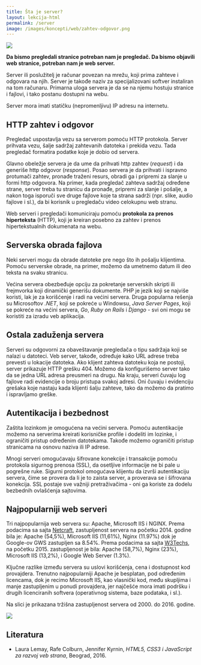 ```yaml
---
title: Šta je server?
layout: lekcija-html
permalink: /server
image: /images/koncepti/web/zahtev-odgovor.png
---
```


![]({{page.image}})

**Da bismo pregledali stranice potreban nam je pregledač. Da bismo objavili web stranice, potreban nam je web server.**

Server ili poslužitelj je računar povezan na mrežu, koji prima zahteve i odgovara na njih. Server je takođe naziv za specijalizovani softver instaliran na tom računaru. Primarna uloga servera je da se na njemu hostuju stranice i fajlovi, i tako postanu dostupni na webu. 

Server mora imati statičku (nepromenljivu) IP adresu na internetu.

## HTTP zahtev i odgovor

Pregledač uspostavlja vezu sa serverom pomoću HTTP protokola. Server prihvata vezu, šalje sadržaj zahtevanih datoteka i pre­kida vezu. Tada pregledač formatira podatke koje je dobio od servera.

Glavno obeležje servera je da ume da prihvati http zahtev (*request*) i da generiše http odgovor (*response*). Posao servera je da prihvati i ispravno protumači zahtev, pronađe traženi resurs, obradi ga i pripremi za slanje u formi http odgovora. Na primer, kada pregledač zahteva sadržaj određene strane, server treba tu stranicu da pronađe, pripremi za slanje i pošalje, a nakon toga isporuči sve druge fajlove koje ta strana sadrži (npr. slike, audio fajlove i sl.), da bi korisnik u pregledaču video celokupnu web stranu.

Web serveri i pregledači komuniciraju pomoću **protokola za prenos hiperteksta** (HTTP), koji je kreiran posebno za zahtev i prenos hipertekstualnih dokumenata na webu.

## Serverska obrada fajlova

Neki serveri mogu da obrade datoteke pre nego što ih pošalju klijentima. Pomoću serverske obrade, na primer, možemo da umetnemo datum ili deo teksta na svaku stranicu.

Većina servera obezbeđuje opciju za pokretanje serverskih skripti ili frejmvorka koji dinamički generišu dokumente. PHP je jezik koji se najviše koristi, lak je za korišćenje i radi na većini servera. Druga popularna rešenja su Microsoftov *.NET*, koji se pokreće u Windowsu, *Java Server Pages*, koji se pokreće na većini servera, *Go*, *Ruby on Rails* i *Django* - svi oni mogu se koristiti za izradu veb aplikacija.

## Ostala zaduženja servera

Serveri su odgo­vorni za obaveštavanje pregledača o tipu sadržaja koji se nalazi u datoteci. Veb server, takođe, određuje kako URL adrese treba prevesti u lokacije datoteka. Ako klijent zahteva dato­teku koja ne postoji, server prikazuje HTTP grešku 404. Možemo da konfigurišemo server tako da se jedna URL adresa preusmeri na drugu. Na kraju, serveri čuvaju log fajlove radi evidencije o broju pristupa svakoj adresi. Oni čuvaju i evi­denciju grešaka koje nastaju kada klijenti šalju zahteve, tako da možemo da pratimo i ispravljamo greške.

## Autentikacija i bezbednost

Zaštita lozinkom je omogućena na većini servera. Pomoću autentikacije možemo na serverima kreirati korisničke profile i dodeliti im lozinke, i ograničiti pristup određe­nim datotekama. Takođe možemo ograničiti pristup stranicama na osnovu naziva ili IP adrese. 

Mnogi serveri omogućavaju šifrovane konekcije i transakcije pomoću protokola sigurnog prenosa (SSL), da osetljive informacije ne bi pale u pogrešne ruke. Sigurni protokol omogućava klijentu da izvrši autentikaciju servera, čime se provera da li je to zaista server, a proverava se i šifrovana konekcija. SSL postaje sve važniji pretraživačima - oni ga koriste za dodelu bezbednih ovlašćenja sajtovima.

## Najpopularniji web serveri

Tri najpopularnija web servera su: Apache, Microsoft IIS i NGINX. Prema podacima sa sajta [Netcraft](http://news.netcraft.com), zastupljenost servera na početku 2014. godine bila je: Apache (54,5%), Microsoft IIS (11,61%), Nginx (11.97%) dok je Google-ov GWS zastupljen sa 8.54%. Prema podacima sa sajta [W3Techs](http://w3mochs.com), na početku 2015. zastupljenost je bila: Apache (58,7%), Nginx (23%), Microsoft IIS (13,2%), i Google Web Server (1.3%).

Ključne razlike između servera su uslovi korišćenja, cena i dostupnost kod provajdera. Trenutno najpopularniji Apache je besplatan, pod određenim licencama, dok je recimo Microsoft IIS, kao vlasnički kod, među skupljima i manje zastupljenim u ponudi provajdera, jer najčešće mora imati podršku i drugih licenciranih softvera (operativnog sistema, baze podataka, i sl.).

Na slici je prikazana tržišna zastupljenost servera od 2000. do 2016. godine.

![](https://news.netcraft.com/wp-content/uploads/2017/02/wpid-wss-active-share.png)

## Literatura

- Laura Lemay, Rafe Colburn, Jennifer Kyrnin, *HTML5, CSS3 i JavaScript za razvoj veb strana*, Beograd, 2016.
